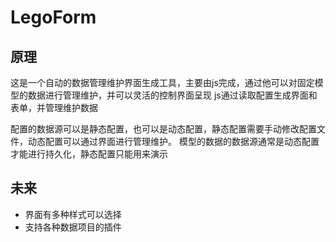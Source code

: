 # LegoForm
## 原理
这是一个自动的数据管理维护界面生成工具，主要由js完成，通过他可以对固定模型的数据进行管理维护，并可以灵活的控制界面呈现
js通过读取配置生成界面和表单，并管理维护数据

配置的数据源可以是静态配置，也可以是动态配置，静态配置需要手动修改配置文件，动态配置可以通过界面进行管理维护。
模型的数据的数据源通常是动态配置才能进行持久化，静态配置只能用来演示

## 未来
- 界面有多种样式可以选择
- 支持各种数据项目的插件
